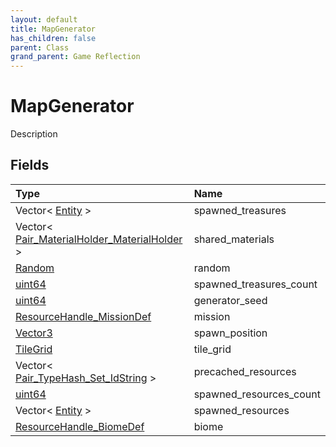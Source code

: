 ```yaml
---
layout: default
title: MapGenerator
has_children: false
parent: Class
grand_parent: Game Reflection
---
```

# MapGenerator
Description 

## Fields

| Type | Name |
|:----------|:--------------|
| Vector< [Entity](/riftbreaker-wiki/docs/game-reflection/classes/entity/) > | spawned_treasures |
| Vector< [Pair_MaterialHolder_MaterialHolder](/riftbreaker-wiki/docs/game-reflection/classes/pair__material_holder__material_holder/) > | shared_materials |
| [Random](/riftbreaker-wiki/docs/game-reflection/components/random/) | random |
| [uint64](/riftbreaker-wiki/docs/game-reflection/components/uint64/) | spawned_treasures_count |
| [uint64](/riftbreaker-wiki/docs/game-reflection/components/uint64/) | generator_seed |
| [ResourceHandle_MissionDef](/riftbreaker-wiki/docs/game-reflection/components/resource_handle__mission_def/) | mission |
| [Vector3](/riftbreaker-wiki/docs/game-reflection/classes/vector3/) | spawn_position |
| [TileGrid](/riftbreaker-wiki/docs/game-reflection/classes/tile_grid/) | tile_grid |
| Vector< [Pair_TypeHash_Set_IdString](/riftbreaker-wiki/docs/game-reflection/classes/pair__type_hash__set__id_string/) > | precached_resources |
| [uint64](/riftbreaker-wiki/docs/game-reflection/components/uint64/) | spawned_resources_count |
| Vector< [Entity](/riftbreaker-wiki/docs/game-reflection/classes/entity/) > | spawned_resources |
| [ResourceHandle_BiomeDef](/riftbreaker-wiki/docs/game-reflection/components/resource_handle__biome_def/) | biome |

